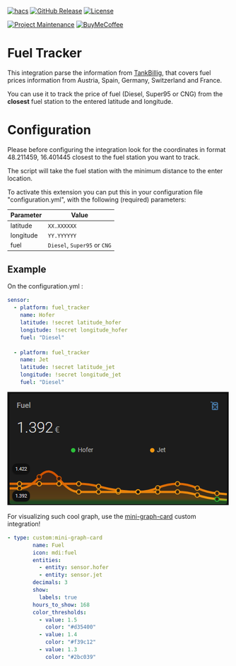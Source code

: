 [![hacs][hacs-shield]][hacs]
[![GitHub Release][releases-shield]][releases]
[![License][license-shield]](LICENSE)

[![Project Maintenance][maintenance-shield]][maintenance]
[![BuyMeCoffee][buymecoffee-shield]][buymecoffee]

# Fuel Tracker

This integration parse the information from [TankBillig](https://tankbillig.in), that covers fuel prices information from Austria, Spain, Germany, Switzerland and France.

You can use it to track the price of fuel (Diesel, Super95 or CNG) from the **closest** fuel station to the entered latitude and longitude.


# Configuration

Please before configuring the integration look for the coordinates in format 48.211459, 16.401445 closest to the fuel station you want to track.

The script will take the fuel station with the minimum distance to the enter location. 

To activate this extension you can put this in your configuration file "configuration.yml", with the following (required) parameters:

Parameter | Value
-- | --
latitude | `XX.XXXXXX`
longitude | `YY.YYYYYY`
fuel | `Diesel`, `Super95` or `CNG` 


## Example
On the configuration.yml :

```yaml
sensor:
  - platform: fuel_tracker
    name: Hofer
    latitude: !secret latitude_hofer
    longitude: !secret longitude_hofer
    fuel: "Diesel"

  - platform: fuel_tracker
    name: Jet
    latitude: !secret latitude_jet
    longitude: !secret longitude_jet
    fuel: "Diesel"
```

![Example](/images/example.PNG)

For visualizing such cool graph, use the [mini-graph-card](https://github.com/kalkih/mini-graph-card) custom integration!

```yaml
- type: custom:mini-graph-card
        name: Fuel
        icon: mdi:fuel
        entities:
          - entity: sensor.hofer
          - entity: sensor.jet
        decimals: 3
        show:
          labels: true
        hours_to_show: 168
        color_thresholds:
          - value: 1.5
            color: "#d35400"
          - value: 1.4
            color: "#f39c12"
          - value: 1.3
            color: "#2bc039"

```




[hacs-shield]: https://img.shields.io/badge/HACS-Custom-orange.svg?style=for-the-badge
[hacs]: https://github.com/custom-components/hacs

[releases-shield]: https://img.shields.io/github/release/SpaceDIY/Fuel_Tracker.svg?style=for-the-badge
[releases]: https://github.com/SpaceDIY/Fuel_Tracker/releases

[license-shield]: https://img.shields.io/github/license/JGAguado/Fuel_Tracker.svg?style=for-the-badge

[maintenance-shield]: https://img.shields.io/badge/maintainer-J.%20G.%20Aguado-blue.svg?style=for-the-badge
[maintenance]: https://github.com/JGAguado

[buymecoffee-shield]: https://img.shields.io/badge/buy%20me%20a%20coffee-support-yellow.svg?style=for-the-badge
[buymecoffee]: https://www.buymeacoffee.com/J.G.Aguado

